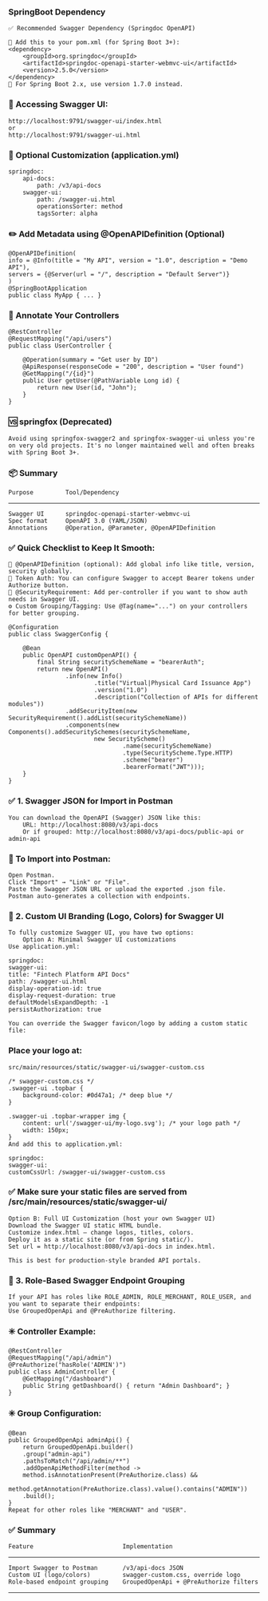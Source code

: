 ### SpringBoot Dependency
    ✅ Recommended Swagger Dependency (Springdoc OpenAPI)

    🔧 Add this to your pom.xml (for Spring Boot 3+):    
    <dependency>
        <groupId>org.springdoc</groupId>
        <artifactId>springdoc-openapi-starter-webmvc-ui</artifactId>
        <version>2.5.0</version>
    </dependency>
    🔁 For Spring Boot 2.x, use version 1.7.0 instead.

### 🚀 Accessing Swagger UI:
    http://localhost:9791/swagger-ui/index.html 
    or 
    http://localhost:9791/swagger-ui.html

### 🧩 Optional Customization (application.yml)

    springdoc:
        api-docs:
            path: /v3/api-docs
        swagger-ui:
            path: /swagger-ui.html
            operationsSorter: method
            tagsSorter: alpha

### ✏️ Add Metadata using @OpenAPIDefinition (Optional)
    @OpenAPIDefinition(
    info = @Info(title = "My API", version = "1.0", description = "Demo API"),
    servers = {@Server(url = "/", description = "Default Server")}
    )
    @SpringBootApplication
    public class MyApp { ... }

### 🧪 Annotate Your Controllers
    @RestController
    @RequestMapping("/api/users")
    public class UserController {
    
        @Operation(summary = "Get user by ID")
        @ApiResponse(responseCode = "200", description = "User found")
        @GetMapping("/{id}")
        public User getUser(@PathVariable Long id) {
            return new User(id, "John");
        }
    }

### 🆚 springfox (Deprecated)
    Avoid using springfox-swagger2 and springfox-swagger-ui unless you're on very old projects. It's no longer maintained well and often breaks with Spring Boot 3+.

### 📦 Summary
    Purpose	        Tool/Dependency
-------------------------------------------------------------
    Swagger UI	    springdoc-openapi-starter-webmvc-ui
    Spec format	    OpenAPI 3.0 (YAML/JSON)
    Annotations	    @Operation, @Parameter, @OpenAPIDefinition


### ✅ Quick Checklist to Keep It Smooth:
    📘 @OpenAPIDefinition (optional): Add global info like title, version, security globally.    
    🔐 Token Auth: You can configure Swagger to accept Bearer tokens under Authorize button.    
    🔎 @SecurityRequirement: Add per-controller if you want to show auth needs in Swagger UI.   
    ⚙️ Custom Grouping/Tagging: Use @Tag(name="...") on your controllers for better grouping.

    @Configuration
    public class SwaggerConfig {
    
        @Bean
        public OpenAPI customOpenAPI() {
            final String securitySchemeName = "bearerAuth";
            return new OpenAPI()
                    .info(new Info()
                            .title("Virtual|Physical Card Issuance App")
                            .version("1.0")
                            .description("Collection of APIs for different modules"))
                    .addSecurityItem(new SecurityRequirement().addList(securitySchemeName))
                    .components(new Components().addSecuritySchemes(securitySchemeName,
                            new SecurityScheme()
                                    .name(securitySchemeName)
                                    .type(SecurityScheme.Type.HTTP)
                                    .scheme("bearer")
                                    .bearerFormat("JWT")));
        }
    }

### ✅ 1. Swagger JSON for Import in Postman
    You can download the OpenAPI (Swagger) JSON like this:
        URL: http://localhost:8080/v3/api-docs
        Or if grouped: http://localhost:8080/v3/api-docs/public-api or admin-api

### 🔽 To Import into Postman:
    Open Postman.    
    Click "Import" → "Link" or "File".    
    Paste the Swagger JSON URL or upload the exported .json file.    
    Postman auto-generates a collection with endpoints.
    
### 🎨 2. Custom UI Branding (Logo, Colors) for Swagger UI
    To fully customize Swagger UI, you have two options:    
        Option A: Minimal Swagger UI customizations
    Use application.yml:

    springdoc:
    swagger-ui:
    title: "Fintech Platform API Docs"
    path: /swagger-ui.html
    display-operation-id: true
    display-request-duration: true
    defaultModelsExpandDepth: -1
    persistAuthorization: true

    You can override the Swagger favicon/logo by adding a custom static file:

### Place your logo at:
    src/main/resources/static/swagger-ui/swagger-custom.css

    /* swagger-custom.css */
    .swagger-ui .topbar {
        background-color: #0d47a1; /* deep blue */
    }

    .swagger-ui .topbar-wrapper img {
        content: url('/swagger-ui/my-logo.svg'); /* your logo path */
        width: 150px;
    }
    And add this to application.yml:

    springdoc:
    swagger-ui:
    customCssUrl: /swagger-ui/swagger-custom.css
### ✅ Make sure your static files are served from /src/main/resources/static/swagger-ui/

    Option B: Full UI Customization (host your own Swagger UI)
    Download the Swagger UI static HTML bundle.
    Customize index.html — change logos, titles, colors.
    Deploy it as a static site (or from Spring static/).
    Set url = http://localhost:8080/v3/api-docs in index.html.
    
    This is best for production-style branded API portals.

### 🔐 3. Role-Based Swagger Endpoint Grouping
    If your API has roles like ROLE_ADMIN, ROLE_MERCHANT, ROLE_USER, and you want to separate their endpoints:
    Use GroupedOpenApi and @PreAuthorize filtering.
### ✳️ Controller Example:
    @RestController
    @RequestMapping("/api/admin")
    @PreAuthorize("hasRole('ADMIN')")
    public class AdminController {
        @GetMapping("/dashboard")
        public String getDashboard() { return "Admin Dashboard"; }
    }
### ✳️ Group Configuration:

    @Bean
    public GroupedOpenApi adminApi() {
        return GroupedOpenApi.builder()
        .group("admin-api")
        .pathsToMatch("/api/admin/**")
        .addOpenApiMethodFilter(method ->
        method.isAnnotationPresent(PreAuthorize.class) &&
        method.getAnnotation(PreAuthorize.class).value().contains("ADMIN"))
        .build();
    }
    Repeat for other roles like "MERCHANT" and "USER".

### ✅ Summary
    Feature	                        Implementation
-----------------------------------------------------------------------------
    Import Swagger to Postman	    /v3/api-docs JSON
    Custom UI (logo/colors)	        swagger-custom.css, override logo
    Role-based endpoint grouping	GroupedOpenApi + @PreAuthorize filters
------------------------------------------------------------------------------

